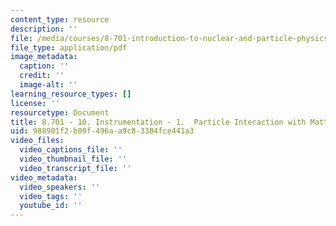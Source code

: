 ```yaml
---
content_type: resource
description: ''
file: /media/courses/8-701-introduction-to-nuclear-and-particle-physics-fall-2020/8701-10-instrumentation-1-particle-interaction-with-matter2.pdf
file_type: application/pdf
image_metadata:
  caption: ''
  credit: ''
  image-alt: ''
learning_resource_types: []
license: ''
resourcetype: Document
title: 8.701 - 10. Instrumentation - 1.  Particle Interaction with Matter.pdf
uid: 988901f2-b09f-496a-a9c8-3384fce441a3
video_files:
  video_captions_file: ''
  video_thumbnail_file: ''
  video_transcript_file: ''
video_metadata:
  video_speakers: ''
  video_tags: ''
  youtube_id: ''
---
```


